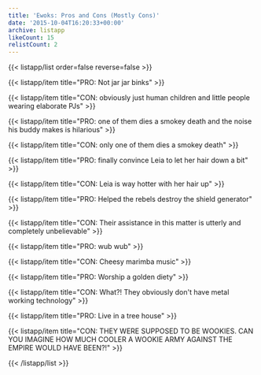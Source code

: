 ```yaml
---
title: 'Ewoks: Pros and Cons (Mostly Cons)'
date: '2015-10-04T16:20:33+00:00'
archive: listapp
likeCount: 15
relistCount: 2
---
```



{{< listapp/list order=false reverse=false >}}

   {{< listapp/item title="PRO: Not jar jar binks" >}}

   {{< listapp/item title="CON: obviously just human children and little people wearing elaborate PJs" >}}

   {{< listapp/item title="PRO: one of them dies a smokey death and the noise his buddy makes is hilarious" >}}

   {{< listapp/item title="CON: only one of them dies a smokey death" >}}

   {{< listapp/item title="PRO: finally convince Leia to let her hair down a bit" >}}

   {{< listapp/item title="CON: Leia is way hotter with her hair up" >}}

   {{< listapp/item title="PRO: Helped the rebels destroy the shield generator" >}}

   {{< listapp/item title="CON: Their assistance in this matter is utterly and completely unbelievable" >}}

   {{< listapp/item title="PRO: wub wub" >}}

   {{< listapp/item title="CON: Cheesy marimba music" >}}

   {{< listapp/item title="PRO: Worship a golden diety" >}}

   {{< listapp/item title="CON: What?! They obviously don't have metal working technology" >}}

   {{< listapp/item title="PRO: Live in a tree house" >}}

   {{< listapp/item title="CON: THEY WERE SUPPOSED TO BE WOOKIES. CAN YOU IMAGINE HOW MUCH COOLER A WOOKIE ARMY AGAINST THE EMPIRE WOULD HAVE BEEN?!" >}}

{{< /listapp/list >}}
